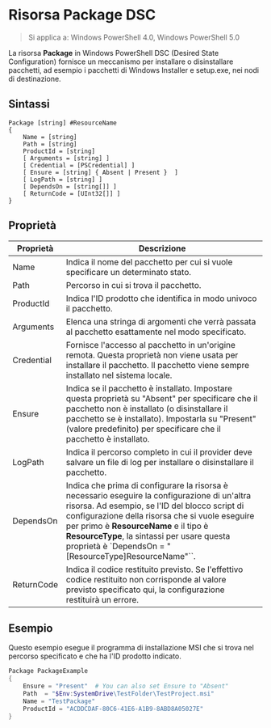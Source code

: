 # Risorsa Package DSC

> Si applica a: Windows PowerShell 4.0, Windows PowerShell 5.0

La risorsa **Package** in Windows PowerShell DSC (Desired State Configuration) fornisce un meccanismo per installare o disinstallare pacchetti, ad esempio i pacchetti di Windows Installer e setup.exe, nei nodi di destinazione.

## Sintassi

```
Package [string] #ResourceName
{
    Name = [string]
    Path = [string]
    ProductId = [string]
    [ Arguments = [string] ]
    [ Credential = [PSCredential] ]
    [ Ensure = [string] { Absent | Present }  ]
    [ LogPath = [string] ]
    [ DependsOn = [string[]] ]
    [ ReturnCode = [UInt32[]] ]
}
```

## Proprietà
|  Proprietà  |  Descrizione   | 
|---|---| 
| Name| Indica il nome del pacchetto per cui si vuole specificare un determinato stato.| 
| Path| Percorso in cui si trova il pacchetto.| 
| ProductId| Indica l'ID prodotto che identifica in modo univoco il pacchetto.| 
| Arguments| Elenca una stringa di argomenti che verrà passata al pacchetto esattamente nel modo specificato.| 
| Credential| Fornisce l'accesso al pacchetto in un'origine remota. Questa proprietà non viene usata per installare il pacchetto. Il pacchetto viene sempre installato nel sistema locale.| 
| Ensure| Indica se il pacchetto è installato. Impostare questa proprietà su "Absent" per specificare che il pacchetto non è installato (o disinstallare il pacchetto se è installato). Impostarla su "Present" (valore predefinito) per specificare che il pacchetto è installato.| 
| LogPath| Indica il percorso completo in cui il provider deve salvare un file di log per installare o disinstallare il pacchetto.| 
| DependsOn | Indica che prima di configurare la risorsa è necessario eseguire la configurazione di un'altra risorsa. Ad esempio, se l'ID del blocco script di configurazione della risorsa che si vuole eseguire per primo è **ResourceName** e il tipo è **ResourceType**, la sintassi per usare questa proprietà è `DependsOn = "[ResourceType]ResourceName"``.| 
| ReturnCode| Indica il codice restituito previsto. Se l'effettivo codice restituito non corrisponde al valore previsto specificato qui, la configurazione restituirà un errore.| 

## Esempio

Questo esempio esegue il programma di installazione MSI che si trova nel percorso specificato e che ha l'ID prodotto indicato.

```powershell
Package PackageExample
{
    Ensure = "Present"  # You can also set Ensure to "Absent"
    Path  = "$Env:SystemDrive\TestFolder\TestProject.msi"
    Name = "TestPackage"
    ProductId = "ACDDCDAF-80C6-41E6-A1B9-8ABD8A05027E"
} 
```
<!--HONumber=Feb16_HO4-->

